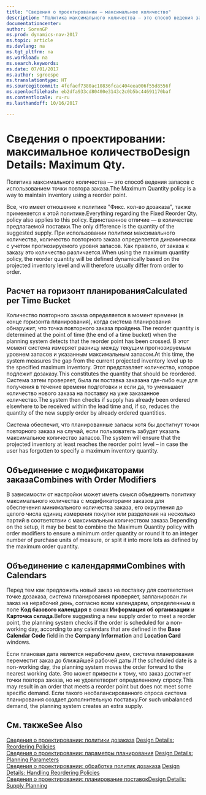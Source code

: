 ```yaml
---
title: "Сведения о проектировании — максимальное количество"
description: "Политика максимального количества — это способ ведения запасов с использованием точки повтора заказа."
documentationcenter: 
author: SorenGP
ms.prod: dynamics-nav-2017
ms.topic: article
ms.devlang: na
ms.tgt_pltfrm: na
ms.workload: na
ms.search.keywords: 
ms.date: 07/01/2017
ms.author: sgroespe
ms.translationtype: HT
ms.sourcegitcommit: 4fefaef7380ac10836fcac404eea006f55d8556f
ms.openlocfilehash: eb2dfa933cd80400e3143c2c0b5bc44691170baf
ms.contentlocale: ru-ru
ms.lasthandoff: 10/16/2017

---
```

# <a name="design-details-maximum-qty"></a><span data-ttu-id="b6a52-103">Сведения о проектировании: максимальное количество</span><span class="sxs-lookup"><span data-stu-id="b6a52-103">Design Details: Maximum Qty.</span></span>
<span data-ttu-id="b6a52-104">Политика максимального количества — это способ ведения запасов с использованием точки повтора заказа.</span><span class="sxs-lookup"><span data-stu-id="b6a52-104">The Maximum Quantity policy is a way to maintain inventory using a reorder point.</span></span>  
  
 <span data-ttu-id="b6a52-105">Все, что имеет отношение к политике "Фикс. кол-во дозаказа", также применяется к этой политике.</span><span class="sxs-lookup"><span data-stu-id="b6a52-105">Everything regarding the Fixed Reorder Qty. policy also applies to this policy.</span></span> <span data-ttu-id="b6a52-106">Единственное отличие — в количестве предлагаемой поставки.</span><span class="sxs-lookup"><span data-stu-id="b6a52-106">The only difference is the quantity of the suggested supply.</span></span> <span data-ttu-id="b6a52-107">При использовании политики максимального количества, количество повторного заказа определяется динамически с учетом прогнозируемого уровня запасов. Как правило, от заказа к заказу это количество различается.</span><span class="sxs-lookup"><span data-stu-id="b6a52-107">When using the maximum quantity policy, the reorder quantity will be defined dynamically based on the projected inventory level and will therefore usually differ from order to order.</span></span>  
  
## <a name="calculated-per-time-bucket"></a><span data-ttu-id="b6a52-108">Расчет на горизонт планирования</span><span class="sxs-lookup"><span data-stu-id="b6a52-108">Calculated per Time Bucket</span></span>  
 <span data-ttu-id="b6a52-109">Количество повторного заказа определяется в момент времени (в конце горизонта планирования), когда система планирования обнаружит, что точка повторного заказа пройдена.</span><span class="sxs-lookup"><span data-stu-id="b6a52-109">The reorder quantity is determined at the point of time (the end of a time bucket) when the planning system detects that the reorder point has been crossed.</span></span> <span data-ttu-id="b6a52-110">В этот момент система измеряет разницу между текущим прогнозируемым уровнем запасов и указанным максимальным запасом.</span><span class="sxs-lookup"><span data-stu-id="b6a52-110">At this time, the system measures the gap from the current projected inventory level up to the specified maximum inventory.</span></span> <span data-ttu-id="b6a52-111">Этот представляет количество, которое подлежит дозаказу.</span><span class="sxs-lookup"><span data-stu-id="b6a52-111">This constitutes the quantity that should be reordered.</span></span> <span data-ttu-id="b6a52-112">Система затем проверяет, была ли поставка заказана где-либо еще для получения в течение времени подготовки и если да, то уменьшает количество нового заказа на поставку на уже заказанное количество.</span><span class="sxs-lookup"><span data-stu-id="b6a52-112">The system then checks if supply has already been ordered elsewhere to be received within the lead time and, if so, reduces the quantity of the new supply order by already ordered quantities.</span></span>  
  
 <span data-ttu-id="b6a52-113">Система обеспечит, что планированные запасы хотя бы достигнут точки повторного заказа на случай, если пользователь забудет указать максимальное количество запасов.</span><span class="sxs-lookup"><span data-stu-id="b6a52-113">The system will ensure that the projected inventory at least reaches the reorder point level – in case the user has forgotten to specify a maximum inventory quantity.</span></span>  
  
## <a name="combines-with-order-modifiers"></a><span data-ttu-id="b6a52-114">Объединение с модификаторами заказа</span><span class="sxs-lookup"><span data-stu-id="b6a52-114">Combines with Order Modifiers</span></span>  
 <span data-ttu-id="b6a52-115">В зависимости от настройки может иметь смысл объединить политику максимального количества с модификаторами заказов для обеспечения минимального количества заказа, его округления до целого числа единиц измерения покупки или разделения на несколько партий в соответствии с максимальным количеством заказа.</span><span class="sxs-lookup"><span data-stu-id="b6a52-115">Depending on the setup, it may be best to combine the Maximum Quantity policy with order modifiers to ensure a minimum order quantity or round it to an integer number of purchase units of measure, or split it into more lots as defined by the maximum order quantity.</span></span>  
  
## <a name="combines-with-calendars"></a><span data-ttu-id="b6a52-116">Объединение с календарями</span><span class="sxs-lookup"><span data-stu-id="b6a52-116">Combines with Calendars</span></span>  
 <span data-ttu-id="b6a52-117">Перед тем как предложить новый заказ на поставку для соответствия точке дозаказа, система планирования проверяет, запланирован ли заказ на нерабочий день, согласно всем календарям, определенным в поле **Код базового календаря** в окнах **Информация об организации** и **Карточка склада**.</span><span class="sxs-lookup"><span data-stu-id="b6a52-117">Before suggesting a new supply order to meet a reorder point, the planning system checks if the order is scheduled for a non-working day, according to any calendars that are  defined in the **Base Calendar Code** field in the **Company Information** and **Location Card** windows.</span></span>  
  
 <span data-ttu-id="b6a52-118">Если плановая дата является нерабочим днем, система планирования переместит заказ до ближайшей рабочей даты.</span><span class="sxs-lookup"><span data-stu-id="b6a52-118">If the scheduled date is a non-working day, the planning system moves the order forward to the nearest working date.</span></span> <span data-ttu-id="b6a52-119">Это может привести к тому, что заказ достигнет точки повтора заказа, но не удовлетворит определенному спросу.</span><span class="sxs-lookup"><span data-stu-id="b6a52-119">This may result in an order that meets a reorder point but does not meet some specific demand.</span></span> <span data-ttu-id="b6a52-120">Если такого несбалансированного спроса система планирования создает дополнительную поставку.</span><span class="sxs-lookup"><span data-stu-id="b6a52-120">For such unbalanced demand, the planning system creates an extra supply.</span></span>  
  
## <a name="see-also"></a><span data-ttu-id="b6a52-121">См. также</span><span class="sxs-lookup"><span data-stu-id="b6a52-121">See Also</span></span>  
 <span data-ttu-id="b6a52-122">[Сведения о проектировании: политики дозаказа](design-details-reordering-policies.md) </span><span class="sxs-lookup"><span data-stu-id="b6a52-122">[Design Details: Reordering Policies](design-details-reordering-policies.md) </span></span>  
 <span data-ttu-id="b6a52-123">[Сведения о проектировании: параметры планирования](design-details-planning-parameters.md) </span><span class="sxs-lookup"><span data-stu-id="b6a52-123">[Design Details: Planning Parameters](design-details-planning-parameters.md) </span></span>  
 <span data-ttu-id="b6a52-124">[Сведения о проектировании: обработка политик дозаказа](design-details-handling-reordering-policies.md) </span><span class="sxs-lookup"><span data-stu-id="b6a52-124">[Design Details: Handling Reordering Policies](design-details-handling-reordering-policies.md) </span></span>  
 [<span data-ttu-id="b6a52-125">Сведения о проектировании: планирование поставок</span><span class="sxs-lookup"><span data-stu-id="b6a52-125">Design Details: Supply Planning</span></span>](design-details-supply-planning.md)
